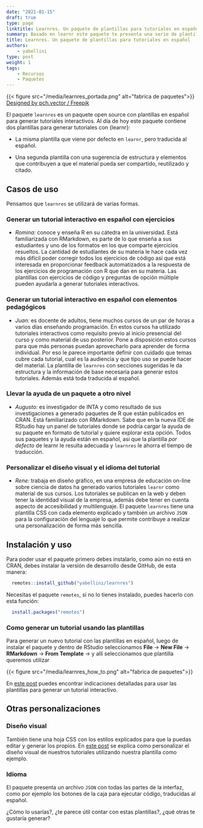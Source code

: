 ```yaml
---
date: "2021-01-15"
draft: true
type: page
linktitle: Learnres. Un paquete de plantillas para tutoriales en español
summary: Basado en learnr este paquete te presenta una serie de plantillas para tutoriales en español.
title: Learnres. Un paquete de plantillas para tutoriales en español
authors: 
    - yabellini
type: post
weight: 1
tags: 
    - Recursos
    - Paquetes
---
```



{{< figure src="/media/learnres_portada.png" alt="fabrica de paquetes">}}
<a href="http://www.freepik.com">Designed by pch.vector / Freepik</a>

El paquete `learnres` es un paquete open source con plantillas en español para generar tutoriales interactivos. Al día de hoy este paquete contiene dos plantillas para generar tutoriales con {learnr}:

- La misma plantilla que viene por defecto en `learnr`, pero traducida al español.

- Una segunda plantilla con una sugerencia de estructura y elementos que contribuyen a que el material pueda ser compartido, reutilizado y citado.

## Casos de uso

Pensamos que `learnres` se utilizará de varias formas.

### Generar un tutorial interactivo en español con ejercicios

* _Romina:_ conoce y enseña R en su cátedra en la universidad. Está familiarizada con RMarkdown, es parte de lo que enseña a sus estudiantes y uno de los formatos en los que comparte ejercicios resueltos. La cantidad de estudiantes de su materia le hace cada vez más difícil poder corregir todos los ejercicios de código así que está interesada en proporcionar feedback automatizados a la respuesta de los ejercicios de programación con R que dan en su materia.  Las plantillas con ejercicios de código y preguntas de opción múltiple pueden ayudarla a generar tutoriales interactivos.

### Generar un tutorial interactivo en español con elementos pedagógicos

* _Juan:_ es docente de adultos, tiene muchos cursos de un par de horas a varios días enseñando programación. En estos cursos ha utilizado tutoriales interactivos como requisito previo al inicio presencial del curso y como material de uso posterior.  Pone a disposición estos cursos para que más personas puedan aprovecharlo para aprender de forma individual.  Por eso le parece importante definir con cuidado que temas cubre cada tutorial, cual es la audiencia y que tipo uso se puede hacer del material.  La plantilla de `learnres` con secciones sugeridas le da estructura y la información de base necesaria para generar estos tutoriales.  Además está toda traducida al español.

### Llevar la ayuda de un paquete a otro nivel

* _Augusto:_ es investigador de INTA y como resultado de sus investigaciones a generado paquetes de R que están publicados en CRAN. Está familiarizado con RMarkdown. Sabe que en la nueva IDE de RStudio hay un panel de tutoriales donde se podría cargar la ayuda de su paquete en formato de tutorial y quiere explorar esta opción.  Todos sus paquetes y la ayuda están en español, asi que la plantilla _por defecto_ de learnr le resulta adecuada y `learnres` le ahorra el tiempo de traducción.

### Personalizar el diseño visual y el idioma del tutorial

* _Rene:_ trabaja en diseño gráfico, en una empresa de educación on-line sobre ciencia de datos ha generado varios tutoriales `learnr` como material de sus cursos. Los tutoriales se publican en la web y deben tener la identidad visual de la empresa, además debe tener en cuenta aspecto de accesibilidad y multilenguaje.  El paquete `learnres` tiene una plantilla CSS con cada elemento explicado y también un archivo `JSON` para la configuración del lenguaje lo que permite contribuye a realizar una personalización de forma más sencilla. 

## Instalación y uso

Para poder usar el paquete primero debes instalarlo, como aún no está en CRAN, debes instalar la versión de desarrollo desde GitHub, de esta manera:

``` r
  remotes::install_github("yabellini/learnres")
```

Necesitas el paquete `remotes`, si no lo tienes instalado, puedes hacerlo con esta función:

``` r
  install.packages("remotes")
```

### Como generar un tutorial usando las plantillas

Para generar un nuevo tutorial con las plantillas en español, luego de instalar el paquete y dentro de RStudio seleccionamos **File** -> **New File** -> **RMarkdown** -> **From Template** -> y allí seleccionamos que plantilla queremos utilizar

{{< figure src="/media/learnres_how_to.png" alt="fabrica de paquetes">}}


En [este post](https://learning-learnr.netlify.app/post/tutorialesconlearnr/) puedes encontrar indicaciones detalladas para usar las plantillas para generar un tutorial interactivo.


## Otras personalizaciones

### Diseño visual

También tiene una hoja CSS con los estilos explicados para que la puedas editar y generar los propios.  En [este post](https://learning-learnr.netlify.app/post/learnr_desing_css/) se explica como personalizar el diseño visual de nuestros tutoriales utilizando nuestra plantilla como ejemplo.

### Idioma

El paquete presenta un archivo `JSON` con todas las partes de la interfaz, como por ejemplo los botones de la caja para ejecutar código, traducidas al español.


¿Cómo lo usarías?, ¿te parece útil contar con estas plantillas?, ¿qué otras te gustaría generar?